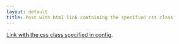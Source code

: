 ```yaml
---
layout: default
title: Post with html link containing the specified css class
---
```


<a href="https://keith-mifsud.me" class="ext-link">Link with the css class specified in config</a>.